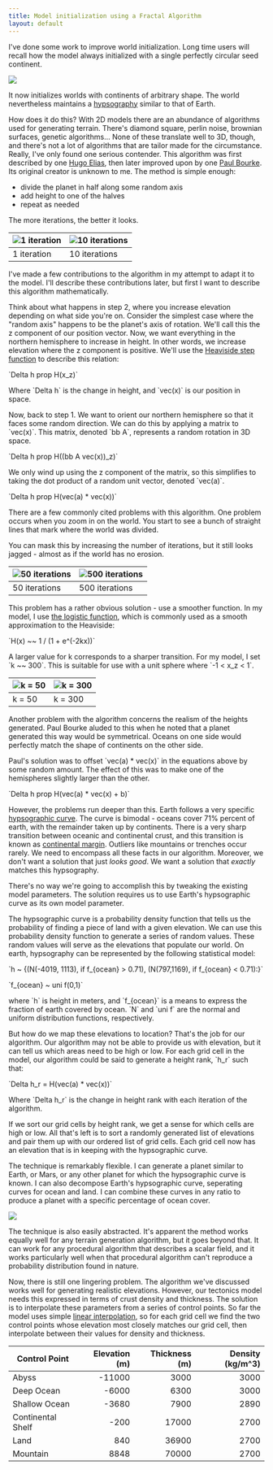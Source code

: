 ```yaml
---
title: Model initialization using a Fractal Algorithm
layout: default
---
```

I've done some work to improve world initialization. Long time users will recall how the model always initialized with a single perfectly circular seed continent. 

![](http://davidson16807.github.io/tectonics.js/blog/images/worldgen/original.png)

It now initializes worlds with continents of arbitrary shape.  The world nevertheless maintains a [hypsography](https://en.wikipedia.org/wiki/Elevation#Hypsography) similar to that of Earth. 

How does it do this? With 2D models there are an abundance of algorithms used for generating terrain. There's diamond square, perlin noise, brownian surfaces, genetic algorithms... None of these translate well to 3D, though, and there's not a lot of algorithms that are tailor made for the circumstance. Really, I've only found one serious contender. This algorithm was first described by one [Hugo Elias](http://freespace.virgin.net/hugo.elias/models/m_landsp.htm), then later improved upon by one [Paul Bourke](http://paulbourke.net/fractals/noise/). Its original creator is unknown to me. The method is simple enough:

 * divide the planet in half along some random axis
 * add height to one of the halves
 * repeat as needed

The more iterations, the better it looks.

| ![1 iteration](http://davidson16807.github.io/tectonics.js/blog/images/worldgen/1i.png) | ![10 iterations](http://davidson16807.github.io/tectonics.js/blog/images/worldgen/10i.png) |
|--------------|---------------|
| 1 iteration | 10 iterations |

I've made a few contributions to the algorithm in my attempt to adapt it to the model. I'll describe these contributions later, but first I want to describe this algorithm mathematically. 

Think about what happens in step 2, where you increase elevation depending on what side you're on. Consider the simplest case where the "random axis" happens to be the planet's axis of rotation. We'll call this the z component of our position vector. Now, we want everything in the northern hemisphere to increase in height. In other words, we increase elevation where the z component is positive. We'll use the [Heaviside step function](https://en.wikipedia.org/wiki/Heaviside_step_function) to describe this relation: 
    
<p>`Delta h prop H(x_z)`</p>
    
<p>Where `Delta h` is the change in height, and `vec(x)` is our position in space. </p>

<p>Now, back to step 1. We want to orient our northern hemisphere so that it faces some random direction. We can do this by applying a matrix to `vec(x)`. This matrix, denoted `bb A`, represents a random rotation in 3D space. </p>

<p>`Delta h prop H((bb A vec(x))_z)`</p>

<p>We only wind up using the z component of the matrix, so this simplifies to taking the dot product of a random unit vector, denoted `vec(a)`.</p>

<p>`Delta h prop H(vec(a) * vec(x))`</p>

There are a few commonly cited problems with this algorithm. One problem occurs when you zoom in on the world. You start to see a bunch of straight lines that mark where the world was divided. 

You can mask this by increasing the number of iterations, but it still looks jagged - almost as if the world has no erosion. 

| ![50 iterations](http://davidson16807.github.io/tectonics.js/blog/images/worldgen/50i.png) | ![500 iterations](http://davidson16807.github.io/tectonics.js/blog/images/worldgen/500i.png) |
|--------------|---------------|
| 50 iterations | 500 iterations |

This problem has a rather obvious solution - use a smoother function. In my model, I use [the logistic function](https://en.wikipedia.org/wiki/Heaviside_step_function#Analytic_approximations), which is commonly used as a smooth approximation to the Heaviside:

<p>`H(x) ~~ 1 / (1 + e^(-2kx))`</p>

<p>A larger value for k corresponds to a sharper transition. For my model, I set `k ~~ 300`. This is suitable for use with a unit sphere where `-1 < x_z < 1`. </p>

| ![k = 50](http://davidson16807.github.io/tectonics.js/blog/images/worldgen/50k.png) | ![k = 300](http://davidson16807.github.io/tectonics.js/blog/images/worldgen/300k.png) |
|--------------|---------------|
| k = 50 | k = 300 |

Another problem with the algorithm concerns the realism of the heights generated. Paul Bourke aluded to this when he noted that a planet generated this way would be symmetrical. Oceans on one side would perfectly match the shape of continents on the other side.

<p>Paul's solution was to offset `vec(a) * vec(x)` in the equations above by some random amount. The effect of this was to make one of the hemispheres slightly larger than the other. </p>

<p>`Delta h prop H(vec(a) * vec(x) + b)`</p>

However, the problems run deeper than this. Earth follows a very specific [hypsographic curve](https://en.wikipedia.org/wiki/Elevation#Hypsography). The curve is bimodal - oceans cover 71% percent of earth, with the remainder taken up by continents. There is a very sharp transition between oceanic and continental crust, and this transition is known as [continental margin](https://en.wikipedia.org/wiki/Continental_margin). Outliers like mountains or trenches occur rarely. We need to encompass all these facts in our algorithm. Moreover, we don't want a solution that just *looks good*. We want a solution that *exactly* matches this hypsography. 

There's no way we're going to accomplish this by tweaking the existing model parameters. The solution requires us to use Earth's hypsographic curve as its own model parameter.

The hypsographic curve is a probability density function that tells us the probability of finding a piece of land with a given elevation. We can use this probability density function to generate a series of random values. These random values will serve as the elevations that populate our world. On earth, hypsography can be represented by the following statistical model:

<p>`h ~ {(N(-4019, 1113), if f_{ocean} > 0.71),
         (N(797,1169),    if f_{ocean} < 0.71):}`</p>
<p>`f_{ocean} ~ uni f(0,1)`</p>

<p>where `h` is height in meters, and `f_{ocean}` is a means to express the fraction of earth covered by ocean. `N` and `uni f` are the normal and uniform distribution functions, respectively. </p>

<p>But how do we map these elevations to location? That's the job for our algorithm. Our algorithm may not be able to provide us with elevation, but it can tell us which areas need to be high or low. For each grid cell in the model, our algorithm could be said to generate a height rank, `h_r` such that:</p>

<p>`Delta h_r = H(vec(a) * vec(x))`</p>

<p>Where `Delta h_r` is the change in height rank with each iteration of the algorithm. </p>

If we sort our grid cells by height rank, we get a sense for which cells are high or low. All that's left is to sort a randomly generated list of elevations and pair them up with our ordered list of grid cells. Each grid cell now has an elevation that is in keeping with the hypsographic curve. 

The technique is remarkably flexible. I can generate a planet similar to Earth, or Mars, or any other planet for which the hypsographic curve is known. I can also decompose Earth's hypsographic curve, seperating curves for ocean and land. I can combine these curves in any ratio to produce a planet with a specific percentage of ocean cover. 

![](http://davidson16807.github.io/tectonics.js/blog/images/worldgen/land_fraction0.05.png)

The technique is also easily abstracted. It's apparent the method works equally well for any terrain generation algorithm, but it goes beyond that. It can work for any procedural algorithm that describes a scalar field, and it works particularly well when that procedural algorithm can't reproduce a probability distribution found in nature. 

Now, there is still one lingering problem. The algorithm we've discussed works well for generating realistic elevations. However, our tectonics model needs this expressed in terms of crust density and thickness. The solution is to interpolate these parameters from a series of control points. So far the model uses simple [linear interpolation](https://en.wikipedia.org/wiki/Linear_interpolation), so for each grid cell we find the two control points whose elevation most closely matches our grid cell, then interpolate between their values for density and thickness.

| Control Point | Elevation (m) | Thickness (m) | Density (kg/m^3) |
|---------------|--------------:|--------------:|----------------------:|
| Abyss         | -11000        | 3000          | 3000                  |
| Deep Ocean    | -6000         | 6300          | 3000                  |
| Shallow Ocean | -3680         | 7900          | 2890                  |
| Continental Shelf | -200      | 17000         | 2700                  |
| Land          | 840           | 36900         | 2700                  |
| Mountain      | 8848          | 70000         | 2700                  |

